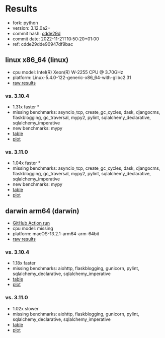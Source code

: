 # Results

- fork: python
- version: 3.12.0a2+
- commit hash: [cdde29d](https://github.com/python/cpython/commit/cdde29d)
- commit date: 2022-11-21T10:50:20+01:00
- ref: cdde29dde90947df9bac

## linux x86_64 (linux)

- cpu model: Intel(R) Xeon(R) W-2255 CPU @ 3.70GHz
- platform: Linux-5.4.0-122-generic-x86_64-with-glibc2.31
- [raw results](bm-20221121-linux-x86_64-python-cdde29dde90947df9bac-3.12.0a2%2B-cdde29d.json)

### vs. 3.10.4

- 1.31x faster \*
- missing benchmarks: asyncio_tcp, create_gc_cycles, dask, djangocms, flaskblogging, gc_traversal, mypy2, pylint, sqlalchemy_declarative, sqlalchemy_imperative
- new benchmarks: mypy
- [table](bm-20221121-linux-x86_64-python-cdde29dde90947df9bac-3.12.0a2%2B-cdde29d-vs-3.10.4.md)
- [plot](bm-20221121-linux-x86_64-python-cdde29dde90947df9bac-3.12.0a2%2B-cdde29d-vs-3.10.4.png)

### vs. 3.11.0

- 1.04x faster \*
- missing benchmarks: asyncio_tcp, create_gc_cycles, dask, djangocms, flaskblogging, gc_traversal, mypy2, pylint, sqlalchemy_declarative, sqlalchemy_imperative
- new benchmarks: mypy
- [table](bm-20221121-linux-x86_64-python-cdde29dde90947df9bac-3.12.0a2%2B-cdde29d-vs-3.11.0.md)
- [plot](bm-20221121-linux-x86_64-python-cdde29dde90947df9bac-3.12.0a2%2B-cdde29d-vs-3.11.0.png)

## darwin arm64 (darwin)

- [GitHub Action run](https://github.com/faster-cpython/benchmarking/actions/runs/4494504370)
- cpu model: missing
- platform: macOS-13.2.1-arm64-arm-64bit
- [raw results](bm-20221121-darwin-arm64-python-cdde29dde90947df9bac-3.12.0a2%2B-cdde29d.json)

### vs. 3.10.4

- 1.18x faster
- missing benchmarks: aiohttp, flaskblogging, gunicorn, pylint, sqlalchemy_declarative, sqlalchemy_imperative
- [table](bm-20221121-darwin-arm64-python-cdde29dde90947df9bac-3.12.0a2%2B-cdde29d-vs-3.10.4.md)
- [plot](bm-20221121-darwin-arm64-python-cdde29dde90947df9bac-3.12.0a2%2B-cdde29d-vs-3.10.4.png)

### vs. 3.11.0

- 1.02x slower
- missing benchmarks: aiohttp, flaskblogging, gunicorn, pylint, sqlalchemy_declarative, sqlalchemy_imperative
- [table](bm-20221121-darwin-arm64-python-cdde29dde90947df9bac-3.12.0a2%2B-cdde29d-vs-3.11.0.md)
- [plot](bm-20221121-darwin-arm64-python-cdde29dde90947df9bac-3.12.0a2%2B-cdde29d-vs-3.11.0.png)

